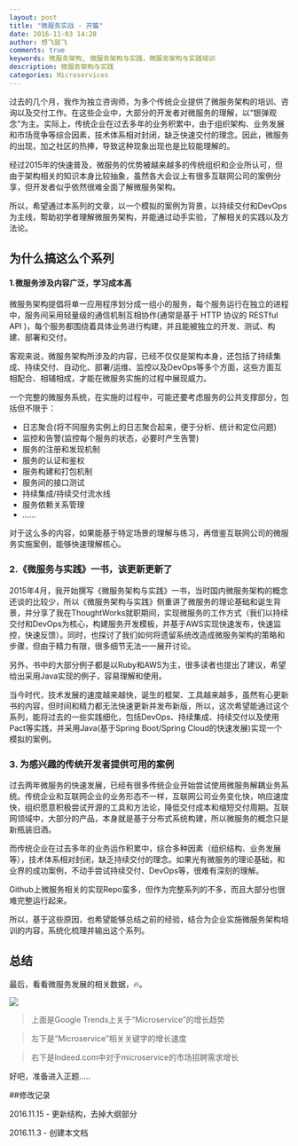 ```yaml
---
layout: post
title: "微服务实战 - 开篇"
date: 2016-11-03 14:28
author: 想飞就飞
comments: true
keywords: 微服务架构, 微服务架构与实践，微服务架构与实践培训
description: 微服务架构与实践
categories: Microservices
---
```


过去的几个月，我作为独立咨询师，为多个传统企业提供了微服务架构的培训、咨询以及交付工作。在这些企业中，大部分的开发者对微服务的理解，以“银弹观念”为主。实际上，传统企业在过去多年的业务积累中，由于组织架构、业务发展和市场竞争等综合因素，技术体系相对封闭，缺乏快速交付的理念。因此，微服务的出现，加之社区的热捧，导致这种现象出现也是比较能理解的。

经过2015年的快速普及，微服务的优势被越来越多的传统组织和企业所认可，但由于架构相关的知识本身比较抽象，虽然各大会议上有很多互联网公司的案例分享，但开发者似乎依然很难全面了解微服务架构。

所以，希望通过本系列的文章，以一个模拟的案例为背景，以持续交付和DevOps为主线，帮助初学者理解微服务架构，并能通过动手实验，了解相关的实践以及方法论。

<!-- More -->

## 为什么搞这么个系列

#### 1.微服务涉及内容广泛，学习成本高

微服务架构提倡将单一应用程序划分成一组小的服务，每个服务运行在独立的进程中，服务间采用轻量级的通信机制互相协作(通常是基于 HTTP 协议的 RESTful API )，每个服务都围绕着具体业务进行构建，并且能被独立的开发、测试、构建、部署和交付。

客观来说，微服务架构所涉及的内容，已经不仅仅是架构本身，还包括了持续集成、持续交付、自动化、部署/运维、监控以及DevOps等多个方面，这些方面互相配合、相辅相成，才能在微服务实施的过程中展现威力。

一个完整的微服务系统，在实施的过程中，可能还要考虑服务的公共支撑部分，包括但不限于：

* 日志聚合(将不同服务实例上的日志聚合起来，便于分析、统计和定位问题)
* 监控和告警(监控每个服务的状态，必要时产生告警)
* 服务的注册和发现机制
* 服务的认证和鉴权
* 服务构建和打包机制
* 服务间的接口测试
* 持续集成/持续交付流水线
* 服务依赖关系管理
* ......

对于这么多的内容，如果能基于特定场景的理解与练习，再借鉴互联网公司的微服务实施案例，能够快速理解核心。

### 2.《微服务与实践》一书，该更新更新了

2015年4月，我开始撰写《微服务架构与实践》一书，当时国内微服务架构的概念还谈的比较少，所以《微服务架构与实践》侧重讲了微服务的理论基础和诞生背景，并分享了我在ThoughtWorks就职期间，实现微服务的工作方式（我们以持续交付和DevOps为核心，构建服务开发模板，并基于AWS实现快速发布，快速监控，快速反馈）。同时，也探讨了我们如何将遗留系统改造成微服务架构的策略和步骤，但由于精力有限，很多细节无法一一展开讨论。

另外，书中的大部分例子都是以Ruby和AWS为主，很多读者也提出了建议，希望给出采用Java实现的例子，容易理解和使用。

当今时代，技术发展的速度越来越快，诞生的框架、工具越来越多，虽然有心更新书的内容，但时间和精力都无法快速更新并发布新版，所以，这次希望能通过这个系列，能将过去的一些实践细化，包括DevOps、持续集成、持续交付以及使用Pact等实践，并采用Java(基于Spring Boot/Spring Cloud的快速发展)实现一个模拟的案例。

### 3. 为感兴趣的传统开发者提供可用的案例

过去两年微服务的快速发展，已经有很多传统企业开始尝试使用微服务解耦业务系统。传统企业和互联网企业的业务形态不一样，互联网公司业务变化快，响应速度快，组织愿意积极尝试开源的工具和方法论，降低交付成本和缩短交付周期。互联网领域中，大部分的产品，本身就是基于分布式系统构建，所以微服务的概念只是新瓶装旧酒。

而传统企业在过去多年的业务运作积累中，综合多种因素（组织结构、业务发展等），技术体系相对封闭，缺乏持续交付的理念。如果光有微服务的理论基础，和业界的成功案例，不动手尝试持续交付、DevOps等，很难有深刻的理解。

Github上微服务相关的实现Repo蛮多，但作为完整系列的不多，而且大部分也很难完整运行起来。

所以，基于这些原因，也希望能够总结之前的经验，结合为企业实施微服务架构培训的内容，系统化梳理并输出这个系列。

## 总结

最后，看看微服务发展的相关数据，🔥。

<img src="{{ root_url }}/images/microservice-in-action-with-spring/google_trends.png" />


> 上面是Google Trends上关于“Microservice”的增长趋势

> 左下是“Microservice”相关关键字的增长速度

> 右下是Indeed.com中对于microservice的市场招聘需求增长

好吧，准备进入正题.....

##修改记录

2016.11.15 - 更新结构，去掉大纲部分

2016.11.3  - 创建本文档